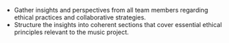 - Gather insights and perspectives from all team members regarding ethical practices and collaborative strategies.
- Structure the insights into coherent sections that cover essential ethical principles relevant to the music project.